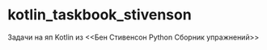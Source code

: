 # kotlin_taskbook_stivenson
Задачи на яп Kotlin из &lt;&lt;Бен Стивенсон Python Сборник упражнений>>
